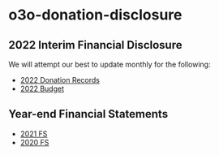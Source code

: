 # o3o-donation-disclosure

## 2022 Interim Financial Disclosure

We will attempt our best to update monthly for the following:

- [2022 Donation Records](https://codeberg.org/o3o/o3o-financial-disclosure/src/branch/main/2022_donation_records_CAD.csv)
- [2022 Budget](https://codeberg.org/o3o/o3o-financial-disclosure/src/branch/main/2022_budget_CAD.csv)

## Year-end Financial Statements

- [2021 FS](https://home.o3o.ca/wp-content/uploads/2022/01/FS-2021-v1-Publish.pdf)
- [2020 FS](https://blog.o3o.ca/wp-content/uploads/2020/12/FS2020.pdf)
